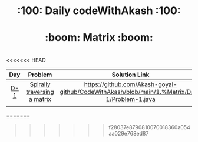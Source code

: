 
  <h1 align="center">:100: Daily codeWithAkash :100:</h1>
  

  <h1 align="center">:boom: Matrix :boom: </h1>


<br>
<<<<<<< HEAD




|Day|Problem|Solution Link|Difficulty|
|:----:|:---:|:---:|:---:|
|[D-1](https://github.com/Akash-goyal-github/CodeWithAkash/tree/main/1.%20Matrix/Day-1)|[Spirally traversing a matrix ](https://practice.geeksforgeeks.org/problems/spirally-traversing-a-matrix-1587115621/1)|https://github.com/Akash-goyal-github/CodeWithAkash/blob/main/1.%Matrix/Day-1/Problem-1.java|Medium***|
|<img width=300/>|<img width=500/>|<img width=500/>|<img width=300/>|




=======
>>>>>>> f28037e8790810070018360a054aa029e768ed87
